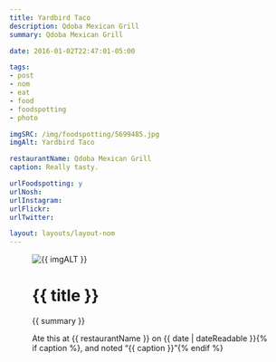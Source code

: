 ```yaml
---
title: Yardbird Taco
description: Qdoba Mexican Grill
summary: Qdoba Mexican Grill

date: 2016-01-02T22:47:01-05:00

tags:
- post
- nom
- eat
- food
- foodspotting
- photo

imgSRC: /img/foodspotting/5699485.jpg
imgAlt: Yardbird Taco

restaurantName: Qdoba Mexican Grill
caption: Really tasty.

urlFoodspotting: y
urlNosh: 
urlInstagram: 
urlFlickr:
urlTwitter: 

layout: layouts/layout-nom
---
```

<figure class="nom">
	<img class="u-photo img-border" src="{{ imgSRC }}" alt="{{ imgALT }}">
	<figcaption>
		<h1 class="title p-name">{{ title }}</h1>
		<p class="summary">{{ summary }}</p>
		<p>Ate this at {{ restaurantName }} on <time class="dt-published" datetime="{{ date | dateIso }}">{{ date | dateReadable }}</time>{% if caption %}, and noted <q class="caption">{{ caption }}</q>{% endif %}
	</figcaption>
</figure>